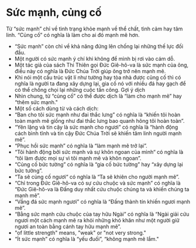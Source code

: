 # Sức mạnh, củng cố

Từ “sức mạnh” chỉ về tình trạng khỏe mạnh về thể chất, tình cảm hay tâm linh. “Củng cố” có nghĩa là làm cho ai đó mạnh mẽ hơn.
- “Sức mạnh” còn chỉ về khả năng đứng lên chống lại những thế lực đối đầu. 
- Một người có sức mạnh ý chí khi không để mình bị rơi vào cám dỗ. 
- Một tác giả của sách Thi Thiên gọi Đức Giê-hô-va là sức mạnh của ông, điều này có nghĩa là Đức Chúa Trời giúp ông trở nên mạnh mẽ. 
- Khi nói một cấu trúc vật lí như tường hay tòa nhà được cũng cố thì có nghĩa là người ta đang xây dựng lại, gia cố nó với nhiều đá hay gạch để có thể chống chọi lại những cuộc tấn công. 
Gợi ý dịch
- Nhìn chung, từ “củng cố” có thể được dịch là “làm cho mạnh mẽ” hay “thêm sức mạnh." 
- Một số cách dùng từ và cách dịch: 
- “Ban cho tôi sức mạnh như đai thắc lưng” có nghĩa là “khiến tôi hoàn toàn mạnh mẽ giống như đai thắc lưng bao quanh hông tôi hoàn toàn”. 
- “Yên lặng và tin cậy là sức mạnh cho ngươi” có nghĩa là “hành động cách bình tĩnh và tin cậy Đức Chúa Trời sẽ khiến tâm linh người mạnh mẽ”. 
- “Phục hồi sức mạnh” có nghĩa là “làm mạnh mẽ trở lại”. 
- “Tôi hành động bởi sức mạnh và sự khôn ngoan của mình“ có nghĩa là “tôi làm được mọi sự vì tôi mạnh mẽ và khôn ngoan”. 
- “Củng cố bức tường” có nghĩa là “gia cố bức tường” hay “xây dựng lại bức tường”. 
- “Ta sẽ củng cố ngươi“ có nghĩa là “Ta sẽ khiên cho người mạnh mẽ”. 
- “Chỉ trong Đức Giê-hô-va có sự cứu chuộc và sức mạnh” có nghĩa là “Đức Giê-hô-va là Đấng duy nhất cứu chuộc chúng ta và khiến chúng ta mạnh mẽ”. 
- “Vầng đá sức mạnh ngươi” có nghĩa là “Đấng thành tín khiến ngươi mạnh mẽ”. 
- “Bằng sức mạnh cứu chuộc của tay hữu Ngài” có nghĩa là “Ngài giải cứu ngươi một cách mạnh mẽ ra khỏi những khó khăn như một người giữ ngươi an toàn bằng cánh tay hữu mạnh mẽ”. 
- "of little strength" means, "weak" or "not very strong." 
- “Ít sức mạnh” có nghĩa là “yếu đuối”, “không mạnh mẽ lắm."

